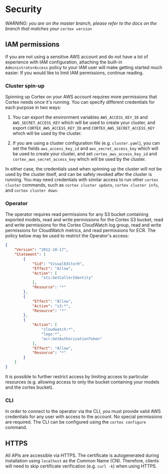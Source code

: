 # Security

_WARNING: you are on the master branch, please refer to the docs on the branch that matches your `cortex version`_

## IAM permissions

If you are not using a sensitive AWS account and do not have a lot of experience with IAM configuration, attaching the built-in `AdministratorAccess` policy to your IAM user will make getting started much easier. If you would like to limit IAM permissions, continue reading.

### Cluster spin-up

Spinning up Cortex on your AWS account requires more permissions that Cortex needs once it's running. You can specify different credentials for each purpose in two ways:

1. You can export the environment variables `AWS_ACCESS_KEY_ID` and `AWS_SECRET_ACCESS_KEY` which will be used to create your cluster, and export `CORTEX_AWS_ACCESS_KEY_ID` and `CORTEX_AWS_SECRET_ACCESS_KEY` which will be used by the cluster.

2. If you are using a cluster configuration file (e.g. `cluster.yaml`), you can set the fields `aws_access_key_id` and `aws_secret_access_key` which will be used to create your cluster, and set `cortex_aws_access_key_id` and `cortex_aws_secret_access_key` which will be used by the cluster.

In either case, the credentials used when spinning up the cluster will not be used by the cluster itself, and can be safely revoked after the cluster is running. You may need credentials with similar access to run other `cortex cluster` commands, such as `cortex cluster update`, `cortex cluster info`, and `cortex cluster down`.

### Operator

The operator requires read permissions for any S3 bucket containing exported models, read and write permissions for the Cortex S3 bucket, read and write permissions for the Cortex CloudWatch log group, read and write permissions for CloudWatch metrics, and read permissions for ECR. The policy below may be used to restrict the Operator's access:

```json
{
    "Version": "2012-10-17",
    "Statement": [
        {
            "Sid": "VisualEditor0",
            "Effect": "Allow",
            "Action": [
                "sts:GetCallerIdentity"
            ],
            "Resource": "*"
        },
        {
            "Effect": "Allow",
            "Action": "s3:*",
            "Resource": "*"
        },
        {
            "Action": [
                "cloudwatch:*",
                "logs:*",
                "ecr:GetAuthorizationToken"
            ],
            "Effect": "Allow",
            "Resource": "*"
        }
    ]
}
```

It is possible to further restrict access by limiting access to particular resources (e.g. allowing access to only the bucket containing your models and the cortex bucket).

### CLI

In order to connect to the operator via the CLI, you must provide valid AWS credentials for any user with access to the account. No special permissions are required. The CLI can be configured using the `cortex configure` command.

## HTTPS

All APIs are accessible via HTTPS. The certificate is autogenerated during installation using `localhost` as the Common Name (CN). Therefore, clients will need to skip certificate verification (e.g. `curl -k`) when using HTTPS.
